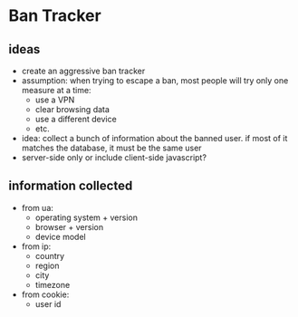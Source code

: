# Ban Tracker

## ideas

- create an aggressive ban tracker
- assumption: when trying to escape a ban, most people will try only one measure at a time:
  - use a VPN
  - clear browsing data
  - use a different device
  - etc.
- idea: collect a bunch of information about the banned user. if most of it matches the database, it must be the same user
- server-side only or include client-side javascript?

## information collected

- from ua:
  - operating system + version
  - browser + version
  - device model
- from ip:
  - country
  - region
  - city
  - timezone
- from cookie:
  - user id
